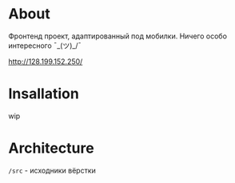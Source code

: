 # About
  Фронтенд проект, адаптированный под мобилки. Ничего особо интересного ¯\_(ツ)_/¯

  http://128.199.152.250/

# Insallation
  wip

# Architecture
  ``/src`` - исходники вёрстки
